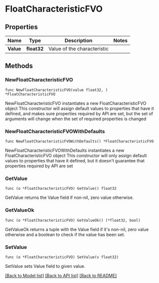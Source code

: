 # FloatCharacteristicFVO

## Properties

Name | Type | Description | Notes
------------ | ------------- | ------------- | -------------
**Value** | **float32** | Value of the characteristic | 

## Methods

### NewFloatCharacteristicFVO

`func NewFloatCharacteristicFVO(value float32, ) *FloatCharacteristicFVO`

NewFloatCharacteristicFVO instantiates a new FloatCharacteristicFVO object
This constructor will assign default values to properties that have it defined,
and makes sure properties required by API are set, but the set of arguments
will change when the set of required properties is changed

### NewFloatCharacteristicFVOWithDefaults

`func NewFloatCharacteristicFVOWithDefaults() *FloatCharacteristicFVO`

NewFloatCharacteristicFVOWithDefaults instantiates a new FloatCharacteristicFVO object
This constructor will only assign default values to properties that have it defined,
but it doesn't guarantee that properties required by API are set

### GetValue

`func (o *FloatCharacteristicFVO) GetValue() float32`

GetValue returns the Value field if non-nil, zero value otherwise.

### GetValueOk

`func (o *FloatCharacteristicFVO) GetValueOk() (*float32, bool)`

GetValueOk returns a tuple with the Value field if it's non-nil, zero value otherwise
and a boolean to check if the value has been set.

### SetValue

`func (o *FloatCharacteristicFVO) SetValue(v float32)`

SetValue sets Value field to given value.



[[Back to Model list]](../README.md#documentation-for-models) [[Back to API list]](../README.md#documentation-for-api-endpoints) [[Back to README]](../README.md)


